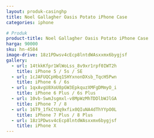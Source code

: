 ```yaml
---
layout: produk-casinghp
title: Noel Gallagher Oasis Potato iPhone Case
categories: iphone

# Produk
product-title: Noel Gallagher Oasis Potato iPhone Case
harga: 90000
sku: hn-4584
image-drive: 18z1PDwsv4cEcp8lntdWAsxxmx6bygjsf
gallery:
  - url: 14tkkKfpr1WlWoLss_8v9xr1rpf0IWT2h
    title: iPhone 5 / 5s / SE
  - url: 1cJAFUQCpHbq1SHYxnonDXsb_TqcH5Pwn
    title: iPhone 6 / 6s
  - url: 1qxAvgU8XoU8pGW3EpkquzXMFgDMmyO_i
    title: iPhone 6 Plus / 6s Plus
  - url: 10vb-SwmJsgmxl-v8MpWzMhTDDlbWJlGA
    title: iPhone 7 / 8
  - url: 16T9_1fkCtUq9xfix0QIuNA4dThYYpO0L
    title: iPhone 7 Plus / 8 Plus
  - url: 18z1PDwsv4cEcp8lntdWAsxxmx6bygjsf
    title: iPhone X
---
```

